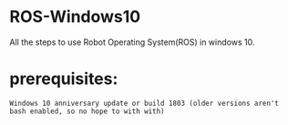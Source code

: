 # ROS-Windows10
All the steps to use Robot Operating System(ROS) in windows 10. 

# prerequisites:
```
Windows 10 anniversary update or build 1803 (older versions aren't bash enabled, so no hope to with with)
```
